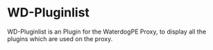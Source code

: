 # WD-Pluginlist
WD-Pluginlist is an Plugin for the WaterdogPE Proxy, to display all the plugins which are used on the proxy.
